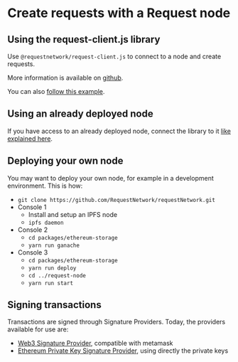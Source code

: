# Create requests with a Request node

## Using the request-client.js library

Use `@requestnetwork/request-client.js` to connect to a node and create requests.

More information is available on [github](https://github.com/RequestNetwork/requestNetwork/tree/development/packages/request-client.js).

You can also [follow this example](https://github.com/RequestNetwork/requestNetwork/blob/development/packages/integration-test/test/node-client.test.ts).

## Using an already deployed node

If you have access to an already deployed node, connect the library to it [like explained here](https://github.com/RequestNetwork/requestNetwork/tree/development/packages/request-client.js#configure-which-request-node-to-use).

## Deploying your own node

You may want to deploy your own node, for example in a development environment. This is how:

* `git clone https://github.com/RequestNetwork/requestNetwork.git`
* Console 1
  * Install and setup an IPFS node
  * `ipfs daemon`
* Console 2
  * `cd packages/ethereum-storage`
  * `yarn run ganache`
* Console 3
  * `cd packages/ethereum-storage`
  * `yarn run deploy`
  * `cd ../request-node`
  * `yarn run start`

## Signing transactions

Transactions are signed through Signature Providers. Today, the providers available for use are:

* [Web3 Signature Provider](https://github.com/RequestNetwork/requestNetwork/tree/development/packages/web3-signature), compatible with metamask
* [Ethereum Private Key Signature Provider](https://github.com/RequestNetwork/requestNetwork/tree/development/packages/epk-signature), using directly the private keys



